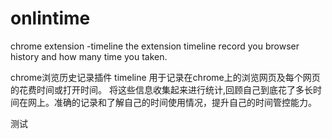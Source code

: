 onlintime
=========

chrome extension -timeline 
the extension  timeline record you browser history and how many time you taken.


chrome浏览历史记录插件 timeline 用于记录在chrome上的浏览网页及每个网页的花费时间或打开时间。
将这些信息收集起来进行统计,回顾自己到底花了多长时间在网上。准确的记录和了解自己的时间使用情况，提升自己的时间管控能力。

测试
